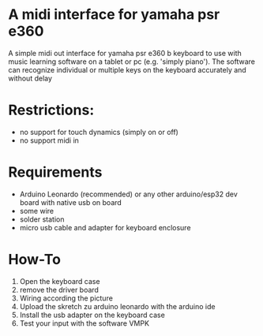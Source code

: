 # A midi interface for yamaha psr e360
A simple midi out interface for yamaha psr e360 b keyboard to use with music learning software on a tablet or pc (e.g. 'simply piano'). 
The software can recognize individual or multiple keys on the keyboard accurately and without delay
# Restrictions:
* no support for touch dynamics (simply on or off)
* no support midi in
# Requirements
* Arduino Leonardo (recommended) or any other arduino/esp32 dev board with native usb on board
* some wire
* solder station
* micro usb cable and adapter for keyboard enclosure
# How-To
1. Open the keyboard case
2. remove the driver board
3. Wiring according the picture
4. Upload the skretch zu arduino leonardo with the arduino ide
5. Install the usb adapter on the keyboard case
6. Test your input with the software VMPK
